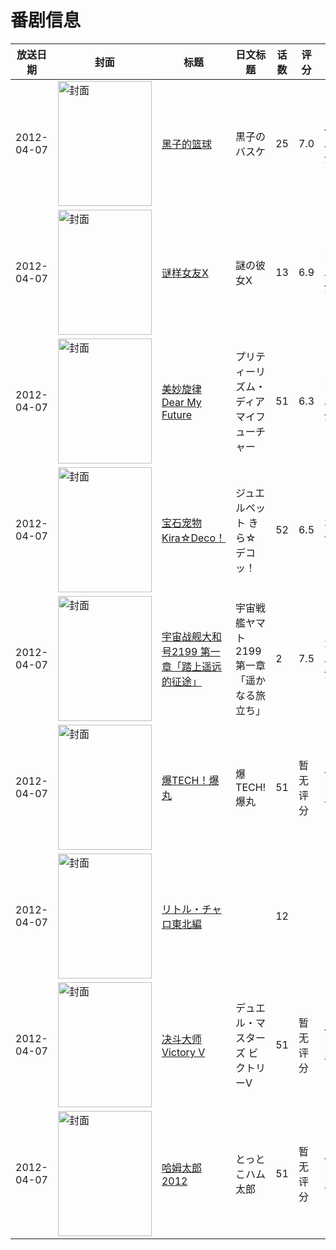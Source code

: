 # 番剧信息

|放送日期|封面|标题|日文标题|话数|评分|评分人数|
|---|---|---|---|---|---|---|
|2012-04-07|<img src="//lain.bgm.tv/pic/cover/c/09/07/23684_6OrHi.jpg" alt="封面" style="width:150px;height:200px;object-fit:cover;">|[黑子的篮球](https://bangumi.tv/subject/23684)|黒子のバスケ|25|7.0|4601人评分|
|2012-04-07|<img src="//lain.bgm.tv/pic/cover/c/4a/48/29323_aBaT9.jpg" alt="封面" style="width:150px;height:200px;object-fit:cover;">|[谜样女友X](https://bangumi.tv/subject/29323)|謎の彼女X|13|6.9|1864人评分|
|2012-04-07|<img src="//lain.bgm.tv/pic/cover/c/6a/27/32816_F6Lpi.jpg" alt="封面" style="width:150px;height:200px;object-fit:cover;">|[美妙旋律 Dear My Future](https://bangumi.tv/subject/32816)|プリティーリズム・ディアマイフューチャー|51|6.3|103人评分|
|2012-04-07|<img src="//lain.bgm.tv/pic/cover/c/17/57/37136_AYaI3.jpg" alt="封面" style="width:150px;height:200px;object-fit:cover;">|[宝石宠物 Kira☆Deco！](https://bangumi.tv/subject/37136)|ジュエルペット きら☆デコッ！|52|6.5|33人评分|
|2012-04-07|<img src="//lain.bgm.tv/pic/cover/c/87/10/37745_Fbxub.jpg" alt="封面" style="width:150px;height:200px;object-fit:cover;">|[宇宙战舰大和号2199 第一章「踏上遥远的征途」](https://bangumi.tv/subject/37745)|宇宙戦艦ヤマト2199 第一章「遥かなる旅立ち」|2|7.5|260人评分|
|2012-04-07|<img src="//lain.bgm.tv/pic/cover/c/9d/53/37859_tsavI.jpg" alt="封面" style="width:150px;height:200px;object-fit:cover;">|[爆TECH！爆丸](https://bangumi.tv/subject/37859)|爆TECH!爆丸|51|暂无评分|少于10人评分|
|2012-04-07|<img src="//lain.bgm.tv/pic/cover/c/b3/01/133667_0nvmD.jpg" alt="封面" style="width:150px;height:200px;object-fit:cover;">|[リトル・チャロ東北編](https://bangumi.tv/subject/133667)||12|||
|2012-04-07|<img src="//lain.bgm.tv/pic/cover/c/66/c1/293620_Fr38R.jpg" alt="封面" style="width:150px;height:200px;object-fit:cover;">|[决斗大师 Victory V](https://bangumi.tv/subject/293620)|デュエル・マスターズ ビクトリーV|51|暂无评分|少于10人评分|
|2012-04-07|<img src="//lain.bgm.tv/pic/cover/c/2e/ce/417410_Y6Y2w.jpg" alt="封面" style="width:150px;height:200px;object-fit:cover;">|[哈姆太郎 2012](https://bangumi.tv/subject/417410)|とっとこハム太郎|51|暂无评分|少于10人评分|
